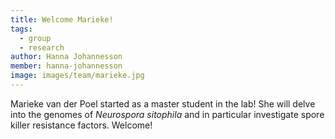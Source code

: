 ```yaml
---
title: Welcome Marieke!
tags:
  - group
  - research
author: Hanna Johannesson
member: hanna-johannesson
image: images/team/marieke.jpg
---
```


Marieke van der Poel started as a master student in the lab! She will delve into the genomes of _Neurospora sitophila_ and in particular investigate spore killer resistance factors. Welcome!